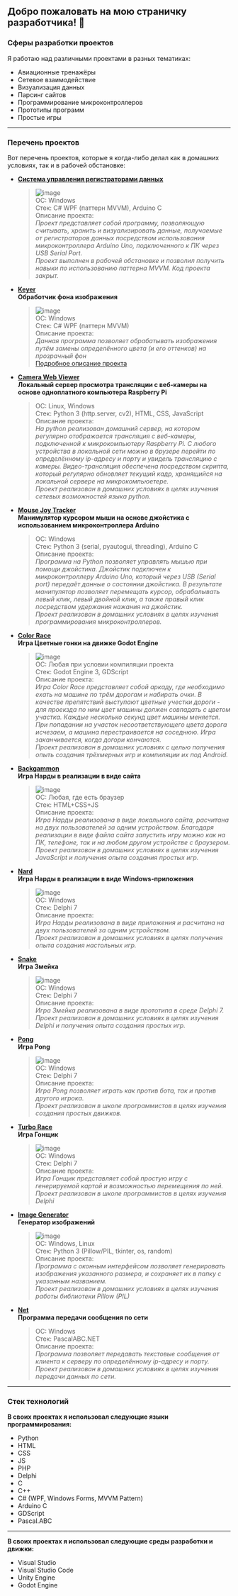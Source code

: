 ## Добро пожаловать на мою страничку разработчика! 👋

### Сферы разработки проектов
Я работаю над различными проектами в разных тематиках:
* Авиационные тренажёры
* Сетевое взаимодействие
* Визуализация данных
* Парсинг сайтов
* Программирование микроконтроллеров
* Прототипы программ
* Простые игры

---

### Перечень проектов
Вот перечень проектов, которые я когда-либо делал как в домашних условиях, так и в рабочей обстановке:

* **[Система управления регистраторами данных](https://github.com/raduma142/data-logger-management-system)**
  > ![image](https://github.com/raduma142/raduma142/assets/69161202/b8fd164f-509f-455d-a0aa-25c8ef0728cf)\
  > ОС: Windows\
  > Стек: C# WPF (паттерн MVVM), Arduino C\
  > Описание проекта:\
  > *Проект представляет собой программу, позволяющую считывать, хранить и визуализировать данные, получаемые от регистраторов данных посредством использования микроконтроллера Arduino Uno, подключенного к ПК через USB Serial Port.\
  > Проект выполнен в рабочей обстановке и позволил получить навыки по использованию паттерна MVVM. Код проекта закрыт.*

* **[Keyer](https://github.com/raduma142/keyer)**\
**Обработчик фона изображения**
  > ![image](https://github.com/raduma142/raduma142/assets/69161202/c243e737-2a3d-4dea-823b-79233822f367)\
  > ОС: Windows\
  > Стек: C# WPF (паттерн MVVM)\
  > Описание проекта:\
  > *Данная программа позволяет обрабатывать изображения путём замены определённого цвета (и его оттенков) на прозрачный фон*\
  > [Подробное описание проекта](https://github.com/raduma142/keyer/blob/main/%D0%98%D0%BD%D1%81%D1%82%D1%80%D1%83%D0%BA%D1%86%D0%B8%D1%8F%20Keyer.pdf)

* **[Camera Web Viewer](https://github.com/raduma142/camera-web-viewer)**\
**Локальный сервер просмотра трансляции с веб-камеры на основе одноплатного компьютера Raspberry Pi**
  > ОС: Linux, Windows\
  > Стек: Python 3 (http.server, cv2), HTML, CSS, JavaScript\
  > Описание проекта:\
  > *На python реализован домашний сервер, на котором регулярно отображается трансляция с веб-камеры, подключенной к микрокомпьютеру Raspberry Pi.
С любого устройства в локальной сети можно в брузере перейти по определённому ip-адресу и порту и увидель трансляцию с камеры.
Видео-трансляция обеспечена посредством скрипта, который регулярно обновляет текущий кадр, хранящийся на локальной сервере на микрокомпьюетере.\
Проект реализован в домашних условиях в целях изучения сетевых возможностей языка python.*

* **[Mouse Joy Tracker](https://github.com/raduma142/mouse-joy-tracker)**\
**Манимулятор курсором мыши на основе джойстика с использованием микроконтроллера Arduino**
  > ОС: Windows\
  > Стек: Python 3 (serial, pyautogui, threading), Arduino C\
  > Описание проекта:\
  > *Программа на Python позволяет управлять мышью при помощи джойстика. Джойстик подключен к микроконтроллеру Arduino Uno, который через USB (Serial port) передаёт данные о состоянии джойстика. В результате манипулятор позволяет перемещать курсор, обрабалывать левый клик, левый двойной клик, а также правый клик посредством удержания нажания на джойстик.\
  > Проект реализован в домашних условиях в целях изучения программирования микроконтроллеров.*

* **[Color Race](https://github.com/raduma142/color-race)**\
**Игра Цветные гонки на движке Godot Engine**
  > ![image](https://github.com/raduma142/raduma142/assets/69161202/8fc2bd37-707e-47fd-8565-c1c4edef49be)\
  > ОС: Любая при условии компиляции проекта\
  > Стек: Godot Engine 3, GDScript\
  > Описание проекта:\
  > *Игра Color Race представляет собой аркаду, где необходимо ехать на машине по трём дорогам и набирать очки. В качестве препятствий выступают цветные учестки дороги - для проекзда по ним цвет машины должен совпадать с цветом участка. Каждые несколько секунд цвет машины меняется. При попадании на участок несоответствующего цвета дорога исчезаем, а машина перестраивается на соседнюю. Игра заканчивается, когда догори кончаются.\
  > Проект реализован в домашних условиях с целью получения опыть создания трёхмерных игр и компиляции их под Android.*

* **[Backgammon](https://github.com/raduma142/backgammon)**\
**Игра Нарды в реализации в виде сайта**
  > ![image](https://github.com/raduma142/raduma142/assets/69161202/5c8571cc-1112-4922-9b58-8b6c47cbfd3c)\
  > ОС: Любая, где есть браузер\
  > Стек: HTML+CSS+JS\
  > Описание проекта:\
  > *Игра Нарды реализована в виде локального сайта, расчитана на двух пользователей за одним устройством. Благодаря реализации в виде файла сайта запустить игру можно как на ПК, телефоне, так и на любом другом устройстве с браузером.\
  > Проект реализован в домашних условиях в целях изучения JavaScript и получения опыта создания простых игр.*

* **[Nard](https://github.com/raduma142/nard)**\
**Игра Нарды в реализации в виде Windows-приложения**
  > ![image](https://github.com/raduma142/raduma142/assets/69161202/796b354f-c05b-4e27-8d57-9bdb3f2b15b4)\
  > ОС: Windows\
  > Стек: Delphi 7\
  > Описание проекта:\
  > *Игра Нарды реализована в виде приложения и расчитана на двух пользователей за одним устройством.\
  > Проект реализован в домашних условиях в целях получения опыта создания настольных игр.*

* **[Snake](https://github.com/raduma142/snake)**\
**Игра Змейка**
  > ![image](https://github.com/raduma142/raduma142/assets/69161202/8b22afcd-7922-4e85-8cef-24aefe5e5ef3)\
  > ОС: Windows\
  > Стек: Delphi 7\
  > Описание проекта:\
  > *Игра Змейка реализована в виде прототипа в среде Delphi 7.\
  > Проект реализован в домашних условиях в целях изучения Delphi и получения опыта создания простых игр.*

* **[Pong](https://github.com/raduma142/pong-game)**\
**Игра Pong**
  > ![image](https://github.com/raduma142/raduma142/assets/69161202/78af556e-14be-466b-9966-450f8d9e904b)\
  > ОС: Windows\
  > Стек: Delphi 7\
  > Описание проекта:\
  > *Игра Pong позволяет играть как против бота, так и против другого игрока.\
  > Проект реализован в школе программистов в целях изучения создания простых движков.*

* **[Turbo Race](https://github.com/raduma142/turbo-race)**\
**Игра Гонщик**
  > ![image](https://github.com/raduma142/raduma142/assets/69161202/21f30bcc-b6a5-4613-a0e8-ef410b281bd9)\
  > ОС: Windows\
  > Стек: Delphi 7\
  > Описание проекта:\
  > *Игра Гонщик представляет собой простую игру с генерируемой картой и возможностью перемещения по ней.\
  > Проект реализован в школе программистов в целях изучения Delphi*

* **[Image Generator](https://github.com/raduma142/image-generator)**\
**Генератор изображений**
  > ![image](https://github.com/raduma142/raduma142/assets/69161202/c3b66a43-f9b6-4c27-b62b-a802216aeb04)\
  > ОС: Windows, Linux\
  > Стек: Python 3 (Pillow/PIL, tkinter, os, random)\
  > Описание проекта:\
  > *Программа с оконным интерфейсом позволяет генерировать изображения указанного размера, и сохраняет их в папку с указанным названием.\
  > Проект реализован в домашних условиях в целях изучения работы библиотеки Pillow (PIL)*

* **[Net](https://github.com/raduma142/net)**\
**Программа передачи сообщения по сети**
  > ОС: Windows\
  > Стек: PascalABC.NET\
  > Описание проекта:\
  > *Программа позволяет передавать текстовые сообщения от клиента к серверу по определённому ip-адресу и порту.\
  > Проект реализован в домашних условиях в целях изучения передачи данных по сети.*

---

### Стек технологий
**В своих проектах я использовал следующие языки программирования:**
* Python
* HTML
* CSS
* JS
* PHP
* Delphi
* C
* C++
* C# (WPF, Windows Forms, MVVM Pattern)
* Arduino C
* GDScript
* Pascal.ABC

---

**В своих проектах я использовал следующие среды разработки и движки:**
* Visual Studio
* Visual Studio Code
* Unity Engine
* Godot Engine
